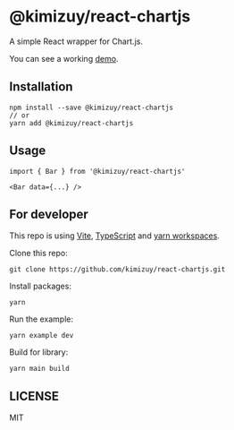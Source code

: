 # @kimizuy/react-chartjs

A simple React wrapper for Chart.js.

You can see a working [demo](https://kimizuy.github.io/react-chartjs/).

## Installation

```
npm install --save @kimizuy/react-chartjs
// or
yarn add @kimizuy/react-chartjs
```

## Usage

```
import { Bar } from '@kimizuy/react-chartjs'

<Bar data={...} />
```

## For developer

This repo is using [Vite](https://vitejs.dev/), [TypeScript](https://www.typescriptlang.org/) and [yarn workspaces](https://classic.yarnpkg.com/lang/en/docs/workspaces/).

Clone this repo:

```
git clone https://github.com/kimizuy/react-chartjs.git
```

 Install packages:

```
yarn
```

Run the example:

```
yarn example dev
```

Build for library:

```
yarn main build
```

## LICENSE

MIT
